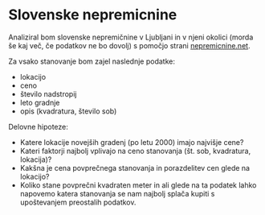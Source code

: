 **Slovenske nepremicnine**
==========================

Analiziral bom slovenske nepremičnine v Ljubljani in v njeni okolici (morda še kaj več, če podatkov ne bo dovolj) s pomočjo strani
[nepremicnine.net](https://www.nepremicnine.net/oglasi-prodaja/ljubljana-mesto/stanovanje/1/).

Za vsako stanovanje bom zajel naslednje podatke:
* lokacijo
* ceno
* število nadstropij
* leto gradnje
* opis (kvadratura, število sob)

Delovne hipoteze:
* Katere lokacije novejših gradenj (po letu 2000) imajo najvišje cene?
* Kateri faktorji najbolj vplivajo na ceno stanovanja (št. sob, kvadratura, lokacija)?
* Kakšna je cena povprečnega stanovanja in porazdelitev cen glede na lokacijo?
* Koliko stane povprečni kvadraten meter in ali glede na ta podatek lahko napovemo katera stanovanja se nam najbolj splača kupiti s         upoštevanjem preostalih podatkov.

